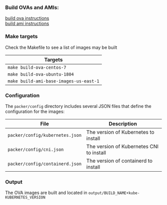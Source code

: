 ### Build OVAs and AMIs:

[build ova instructions](packer/ova/README.md)  
[build ami instructions](packer/ami/README.md)  
  

### Make targets

Check the Makefile to see a list of images may be built

| Targets | 
|---------|
| `make build-ova-centos-7` |
| `make build-ova-ubuntu-1804` | 
| `make build-ami-base-images-us-east-1` |


### Configuration

The `packer/config` directory includes several JSON files that define the configuration for the images:

| File | Description |
|------|-------------|
| `packer/config/kubernetes.json` | The version of Kubernetes to install |
| `packer/config/cni.json` | The version of Kubernetes CNI to install |
| `packer/config/containerd.json` | The version of containerd to install |
  
  
### Output
The OVA images are built and located in `output/BUILD_NAME+kube-KUBERNETES_VERSION`
